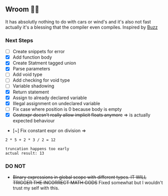 ## Wroom 🚗💨
It has absolutly nothing to do with cars or wind's and it's also not fast actually it's a blessing that the compiler even compiles. 
Inspired by [Buzz](https://github.com/buzz-language/buzz)

### Next Steps

- [ ] Create snippets for error
- [X] Add function body
- [X] Create Statment tagged union
- [X] Parse parameters
- [ ] Add void type
- [ ] Add checking for void type
- [ ] Variable shadowing
- [X] Return statement
- [X] Assign to already declared variable
- [X] Illegal assignment on undeclared variable 
- [ ] Fix case where position is 0 because body is empty
- [X] ~~Costexpr doesn't really allow implicit floats anymore~~ => is actually expected behaviour
- [~] Fix constant expr on division => 
```
2 * 5 + 2 * 3 / 2 = 12

truncation happens too early
actual result: 13
```

### DO NOT 
- ~~Binary expressions in global scope with different types. IT WILL TRIGGER THE INCORRECT MATH GODS~~ Fixed somewhat but I wouldn't trust my self with this.